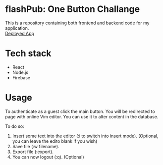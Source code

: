 # flashPub: One Button Challange

This is a repository containing both frontend and backend code for my application.  
[Deployed App](https://murmuring-waters-59929.herokuapp.com/)

# Tech stack

* React
* Node.js
* Firebase

# Usage

To authenticate as a guest click the main button. You will be redirected to page with online Vim editor. You can use it to alter content in the database. 

To do so:

1. Insert some text into the editor (:i to switch into insert mode). (Optional, you can leave the edito blank if you wish)
2. Save file (:w filename).
3. Export file (:export).
4. You can now logout (:q). (Optional)
